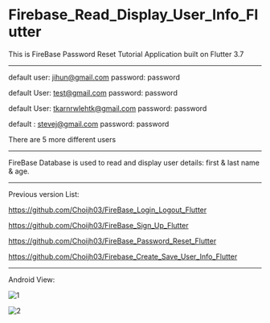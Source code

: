 # Firebase_Read_Display_User_Info_Flutter

This is FireBase Password Reset Tutorial Application built on Flutter 3.7

-------------------------------------------------------------------------------------

default user: jihun@gmail.com password: password

default User: test@gmail.com password: password

default User: tkarnrwlehtk@gmail.com password: password

default : stevej@gmail.com password: password

There are 5 more different users

-------------------------------------------------------------------------------------

FireBase Database is used to read and display user details: first & last name & age.

-------------------------------------------------------------------------------------

Previous version List:

https://github.com/Choijh03/FireBase_Login_Logout_Flutter

https://github.com/Choijh03/FireBase_Sign_Up_Flutter

https://github.com/Choijh03/FireBase_Password_Reset_Flutter

https://github.com/Choijh03/Firebase_Create_Save_User_Info_Flutter

-------------------------------------------------------------------------------------

Android View:

![1](https://user-images.githubusercontent.com/98497929/226238318-ed298d53-62af-4776-9db6-cc272066b774.PNG)

![2](https://user-images.githubusercontent.com/98497929/226238330-ed018c77-ed89-4531-a5bb-c1bdf6bbbd0c.PNG)



